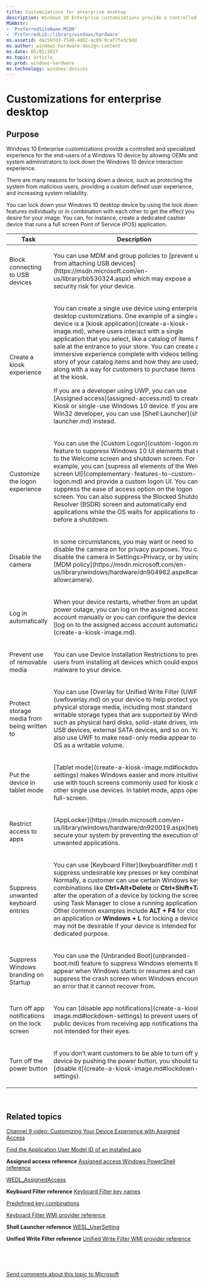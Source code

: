 ```yaml
---
title: Customizations for enterprise desktop
description: Windows 10 Enterprise customizations provide a controlled and specialized experience for the end-users of a Windows 10 device by allowing OEMs and system administrators to lock down the Windows 10 device interaction experience.
MSHAttr:
- 'PreferredSiteName:MSDN'
- 'PreferredLib:/library/windows/hardware'
ms.assetid: dac59fd3-f5d0-4d02-ac89-0caf7fe3c9dd
ms.author: windows-hardware-design-content
ms.date: 05/02/2017
ms.topic: article
ms.prod: windows-hardware
ms.technology: windows-devices
---
```


# Customizations for enterprise desktop


## Purpose


Windows 10 Enterprise customizations provide a controlled and specialized experience for the end-users of a Windows 10 device by allowing OEMs and system administrators to lock down the Windows 10 device interaction experience.

There are many reasons for locking down a device, such as protecting the system from malicious users, providing a custom defined user experience, and increasing system reliability.

You can lock down your Windows 10 desktop device by using the lock down features individually or in combination with each other to get the effect you desire for your image. You can, for instance, create a dedicated cashier device that runs a full screen Point of Service (POS) application.

<table>
<colgroup>
<col width="50%" />
<col width="50%" />
</colgroup>
<thead>
<tr class="header">
<th>Task</th>
<th>Description</th>
</tr>
</thead>
<tbody>
<tr class="odd">
<td><p>Block connecting to USB devices</p></td>
<td><p>You can use MDM and group policies to [prevent users from attaching USB devices](https://msdn.microsoft.com/en-us/library/bb530324.aspx) which may expose a security risk for your device.</p></td>
</tr>
<tr class="even">
<td><p>Create a kiosk experience</p></td>
<td><p>You can create a single use device using enterprise desktop customizations. One example of a single use device is a [kiosk application](create-a-kiosk-image.md), where users interact with a single application that you select, like a catalog of items for sale at the entrance to your store. You can create an immersive experience complete with videos telling the story of your catalog items and how they are used, along with a way for customers to purchase items right at the kiosk.</p>
<p>If you are a developer using UWP, you can use [Assigned access](assigned-access.md) to create a Kiosk or single-use Windows 10 device. If you are a Win32 developer, you can use [Shell Launcher](shell-launcher.md) instead.</p></td>
</tr>
<tr class="odd">
<td><p>Customize the logon experience</p></td>
<td><p>You can use the [Custom Logon](custom-logon.md) feature to suppress Windows 10 UI elements that relate to the Welcome screen and shutdown screen. For example, you can [supress all elements of the Welcome screen UI](complementary-features-to-custom-logon.md) and provide a custom logon UI. You can suppress the ease of access option on the logon screen. You can also suppress the Blocked Shutdown Resolver (BSDR) screen and automatically end applications while the OS waits for applications to close before a shutdown.</p></td>
</tr>
<tr class="even">
<td><p>Disable the camera</p></td>
<td><p>In some circumstances, you may want or need to disable the camera on for privacy purposes. You can disable the camera in Settings&gt;Privacy, or by using [MDM policy](https://msdn.microsoft.com/en-us/library/windows/hardware/dn904962.aspx#camera-allowcamera).</p></td>
</tr>
<tr class="odd">
<td><p>Log in automatically</p></td>
<td><p>When your device restarts, whether from an update or power outage, you can log on the assigned access account manually or you can configure the device to [log on to the assigned access account automatically](create-a-kiosk-image.md).</p></td>
</tr>
<tr class="even">
<td><p>Prevent use of removable media</p></td>
<td><p>You can use Device Installation Restrictions to prevent users from installing all devices which could expose malware to your device.</p></td>
</tr>
<tr class="odd">
<td><p>Protect storage media from being written to</p></td>
<td><p>You can use [Overlay for Unified Write Filter (UWF)](uwfoverlay.md) on your device to help protect your physical storage media, including most standard writable storage types that are supported by Windows, such as physical hard disks, solid-state drives, internal USB devices, external SATA devices, and so on. You can also use UWF to make read-only media appear to the OS as a writable volume.</p></td>
</tr>
<tr class="even">
<td><p>Put the device in tablet mode</p></td>
<td><p>[Tablet mode](create-a-kiosk-image.md#lockdown-settings) makes Windows easier and more intuitive to use with touch screens commonly used for kiosk or other single use devices. In tablet mode, apps open in full-screen.</p></td>
</tr>
<tr class="odd">
<td><p>Restrict access to apps</p></td>
<td><p>[AppLocker](https://msdn.microsoft.com/en-us/library/windows/hardware/dn920019.aspx)helps to secure your system by preventing the execution of unwanted applications.</p></td>
</tr>
<tr class="even">
<td><p>Suppress unwanted keyboard entries</p></td>
<td><p>You can use [Keyboard Filter](keyboardfilter.md) to suppress undesirable key presses or key combinations. Normally, a customer can use certain Windows key combinations like <strong>Ctrl+Alt+Delete</strong> or <strong>Ctrl+Shift+Tab</strong> to alter the operation of a device by locking the screen or using Task Manager to close a running application. Other common examples include <strong>ALT + F4</strong> for closing an application or <strong>Windows + L</strong> for locking a device. This may not be desirable if your device is intended for a dedicated purpose.</p></td>
</tr>
<tr class="odd">
<td><p>Suppress Windows branding on Startup</p></td>
<td><p>You can use the [Unbranded Boot](unbranded-boot.md) feature to suppress Windows elements that appear when Windows starts or resumes and can suppress the crash screen when Windows encounters an error that it cannot recover from.</p></td>
</tr>
<tr class="even">
<td><p>Turn off app notifications on the lock screen</p></td>
<td><p>You can [disable app notifications](create-a-kiosk-image.md#lockdown-settings) to prevent users of your public devices from receiving app notifications that are not intended for their eyes.</p></td>
</tr>
<tr class="odd">
<td><p>Turn off the power button</p></td>
<td><p>If you don’t want customers to be able to turn off your device by pushing the power button, you should turn [disable it](create-a-kiosk-image.md#lockdown-settings).</p></td>
</tr>
</tbody>
</table>

 

## Related topics


[Channel 9 video: Customizing Your Device Experience with Assigned Access](https://channel9.msdn.com/Events/Build/2016/P508)

[Find the Application User Model ID of an installed app](find-the-application-user-model-id-of-an-installed-app.md)

**Assigned access reference**
[Assigned access Windows PowerShell reference](assigned-access-windows-powershell-reference.md)

[WEDL\_AssignedAccess](wedl-assignedaccess.md)

**Keyboard Filter reference**
[Keyboard Filter key names](keyboardfilter-key-names.md)

[Predefined key combinations](predefined-key-combinations.md)

[Keyboard Filter WMI provider reference](keyboardfilter-wmi-provider-reference.md)

**Shell Launcher reference**
[WESL\_UserSetting](wesl-usersetting.md)

**Unified Write Filter reference**
[Unified Write Filter WMI provider reference](uwf-wmi-provider-reference.md)

 

 

[Send comments about this topic to Microsoft](mailto:wsddocfb@microsoft.com?subject=Documentation%20feedback%20%5Bp_enterprise_customizations\p_enterprise_customizations%5D:%20Customizations%20for%20enterprise%20desktop%20%20RELEASE:%20%2810/17/2016%29&body=%0A%0APRIVACY%20STATEMENT%0A%0AWe%20use%20your%20feedback%20to%20improve%20the%20documentation.%20We%20don't%20use%20your%20email%20address%20for%20any%20other%20purpose,%20and%20we'll%20remove%20your%20email%20address%20from%20our%20system%20after%20the%20issue%20that%20you're%20reporting%20is%20fixed.%20While%20we're%20working%20to%20fix%20this%20issue,%20we%20might%20send%20you%20an%20email%20message%20to%20ask%20for%20more%20info.%20Later,%20we%20might%20also%20send%20you%20an%20email%20message%20to%20let%20you%20know%20that%20we've%20addressed%20your%20feedback.%0A%0AFor%20more%20info%20about%20Microsoft's%20privacy%20policy,%20see%20http://privacy.microsoft.com/en-us/default.aspx. "Send comments about this topic to Microsoft")





